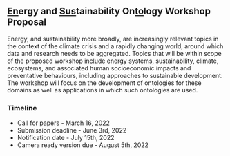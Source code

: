 ## <ins>En</ins>ergy and <ins>Sus</ins>tainability On<ins>to</ins>logy Workshop Proposal

Energy, and sustainability more broadly, are increasingly relevant topics in the context of the climate crisis and a rapidly changing world, around which data and research needs to be aggregated. Topics that will be within scope of the proposed workshop include energy systems, sustainability, climate, ecosystems, and associated human socioeconomic impacts and preventative behaviours, including approaches to sustainable development. The workshop will focus on the development of ontologies for these domains as well as applications in which such ontologies are used.

### Timeline

 * Call for papers - March 16, 2022
 * Submission deadline - June 3rd, 2022 
 * Notification date - July 15th, 2022 
 * Camera ready version due - August 5th, 2022
